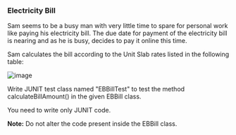 ### Electricity Bill
Sam seems to be a busy man with very little time to spare for personal work like paying his electricity bill. The due date for payment of the electricity bill is nearing and as he is busy, decides to pay it online this time.  

Sam calculates the bill according to the Unit Slab rates listed in the following table:

![image](https://github.com/abhisheks008/Cognizant-Java-FSE-Hands-ons-2023/assets/68724349/820eb6fc-6a94-418a-ab3e-f9d3b1a0eb28)

Write JUNIT test class named "EBBillTest" to test the method calculateBillAmount() in the given EBBill class.

You need to write only JUNIT code.

**Note:** Do not alter the code present inside the EBBill class.
